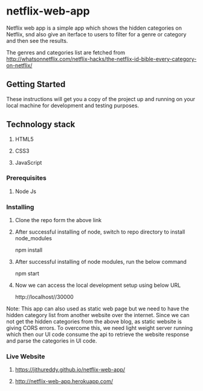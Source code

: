# netflix-web-app
Netflix web app is a simple app which shows the hidden categories on Netflix, snd also give an iterface to users to filter for a genre or category and then see the results.

The genres and categories list are fetched from http://whatsonnetflix.com/netflix-hacks/the-netflix-id-bible-every-category-on-netflix/

## Getting Started

These instructions will get you a copy of the project up and running on your local machine for development and testing purposes.

## Technology stack

1. HTML5

2. CSS3

3. JavaScript


### Prerequisites

1. Node Js

### Installing

1. Clone the repo form the above link 

2. After successful installing of node, switch to repo directory to install node_modules

    npm install
    
3. After successful installing of node modules, run the below command 

    npm start 
    
4. Now we can access the local development setup using below URL

    http://localhost//30000
    
Note: This app can also used as static web page but we need to have the hidden category list from another website over the internet. Since we can not get the hidden categories from the above blog, as static website is giving CORS errors. To overcome this, we need light weight server running which then our UI code consume the api to retrieve the website response and parse the categories in UI code.

### Live Website

1. https://jithureddy.github.io/netflix-web-app/

2. http://netflix-web-app.herokuapp.com/


  
